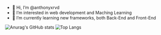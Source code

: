 - 👋 Hi, I’m @anthonyxrvd
- 👀 I’m interested in web development and Maching Learning
- 🌱 I’m currently learning new frameworks, both Back-End and Front-End



![Anurag's GitHub stats](https://github-readme-stats.vercel.app/api?username=anthonyxrvd&show_icons=true&theme=merko&count_private=true)
![Top Langs](https://github-readme-stats.vercel.app/api/top-langs/?username=anthonyxrvd&theme=tokyonight)

<!---
anthonyxrvd/anthonyxrvd is a ✨ special ✨ repository because its `README.md` (this file) appears on your GitHub profile.
You can click the Preview link to take a look at your changes.
--->
